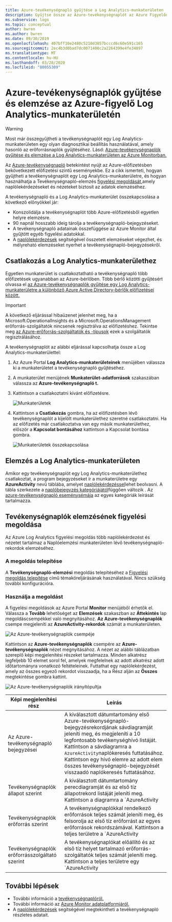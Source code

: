 ```yaml
---
title: Azure-tevékenységnapló gyűjtése a Log Analytics-munkaterületen
description: Gyűjtse össze az Azure-tevékenységnaplót az Azure Figyelőnaplókban, és használja a figyelési megoldást az Azure-tevékenységnapló elemzéséhez és kereséséhez az összes Azure-előfizetésében.
ms.subservice: logs
ms.topic: conceptual
author: bwren
ms.author: bwren
ms.date: 09/30/2019
ms.openlocfilehash: 407bff10e2480c5210d3057bcccd6c60e591c165
ms.sourcegitcommit: 2ec4b3d0bad7dc0071400c2a2264399e4fe34897
ms.translationtype: MT
ms.contentlocale: hu-HU
ms.lasthandoff: 03/28/2020
ms.locfileid: "80055309"
---
```

# <a name="collect-and-analyze-azure-activity-logs-in-log-analytics-workspace-in-azure-monitor"></a>Azure-tevékenységnaplók gyűjtése és elemzése az Azure-figyelő Log Analytics-munkaterületén

> [!WARNING]
> Most már összegyűjtheti a tevékenységnaplót egy Log Analytics-munkaterületen egy olyan diagnosztikai beállítás használatával, amely hasonló az erőforrásnaplók gyűjtéséhez. Lásd: [Azure-tevékenységnaplók gyűjtése és elemzése a Log Analytics-munkaterületen az Azure Monitorban.](diagnostic-settings-legacy.md)

Az [Azure-tevékenységnapló](platform-logs-overview.md) betekintést nyújt az Azure-előfizetésben bekövetkezett előfizetési szintű eseményekbe. Ez a cikk ismerteti, hogyan gyűjtheti a tevékenységnaplót egy Log Analytics-munkaterületre, és hogyan használhatja a Tevékenységnapló-elemzés [figyelési megoldását,](../insights/solutions.md)amely naplólekérdezéseket és nézeteket biztosít az adatok elemzéséhez. 

A tevékenységnapló és a Log Analytics-munkaterület összekapcsolása a következő előnyökkel jár:

- Konszolidálja a tevékenységnaplót több Azure-előfizetésből egyetlen helyre elemzésre.
- 90 napnál hosszabb ideig tárolja a tevékenységnapló-bejegyzéseket.
- A tevékenységnapló adatainak összefüggése az Azure Monitor által gyűjtött egyéb figyelési adatokkal.
- A [naplólekérdezések](../log-query/log-query-overview.md) segítségével összetett elemzéseket végezhet, és mélyreható elemzéseket nyerhet a tevékenységnapló-bejegyzésekről.

## <a name="connect-to-log-analytics-workspace"></a>Csatlakozás a Log Analytics-munkaterülethez
Egyetlen munkaterület is csatlakoztatható a tevékenységnapló több előfizetések ugyanabban az Azure-bérlőben. Több bérlő közötti gyűjtésért olvassa el [az Azure-tevékenységnaplók gyűjtése egy Log Analytics-munkaterületre a különböző Azure Active Directory-bérlők előfizetései között.](activity-log-collect-tenants.md)

> [!IMPORTANT]
> A következő eljárással hibaüzenet jelenhet meg, ha a Microsoft.OperationalInsights és a Microsoft.OperationsManagement erőforrás-szolgáltatók nincsenek regisztrálva az előfizetéshez. Tekintse meg [az Azure-erőforrás-szolgáltatók és -típusok](../../azure-resource-manager/management/resource-providers-and-types.md) ezek a szolgáltatók regisztrálásához.

A tevékenységnaplót az alábbi eljárással kapcsolhatja össze a Log Analytics-munkaterülettel:

1. Az Azure Portal **Log Analytics-munkaterületeinek** menüjében válassza ki a munkaterületet a tevékenységnapló gyűjtéséhez.
1. A munkaterület menüjének **Munkaterület-adatforrások** szakaszában válassza az **Azure-tevékenységnapló t.**
1. Kattintson a csatlakoztatni kívánt előfizetésre.

    ![Munkaterületek](media/activity-log-export/workspaces.png)

1. Kattintson a **Csatlakozás** gombra, ha az előfizetésben lévő tevékenységnaplót a kijelölt munkaterülethez szeretné csatlakoztatni. Ha az előfizetés már csatlakoztatva van egy másik munkaterülethez, először a **Kapcsolat bontásához** kattintson a Kapcsolat bontása gombra.

    ![Munkaterületek összekapcsolása](media/activity-log-export/connect-workspace.png)

## <a name="analyze-in-log-analytics-workspace"></a>Elemzés a Log Analytics-munkaterületen
Amikor egy tevékenységnaplót egy Log Analytics-munkaterülethez csatlakoztat, a program bejegyzéseket ír a munkaterületre egy **AzureActivity** nevű táblába, amelyet [naplólekérdezéssel](../log-query/log-query-overview.md)lehet beolvasni. A tábla szerkezete a [naplóbejegyzés kategóriájától](activity-log-view.md#categories-in-the-activity-log)függően változik . Az [azure-tevékenységnapló eseménysémája](activity-log-schema.md) az egyes kategóriák leírását tartalmazza.

## <a name="activity-logs-analytics-monitoring-solution"></a>Tevékenységnaplók elemzésének figyelési megoldása
Az Azure Log Analytics figyelési megoldás több naplólekérdezést és nézetet tartalmaz a Naplóelemzési munkaterületen lévő tevékenységnapló-rekordok elemzéséhez.

### <a name="install-the-solution"></a>A megoldás telepítése
A **Tevékenységnapló-elemzési** megoldás telepítéséhez a [Figyelési megoldás telepítése](../insights/solutions.md#install-a-monitoring-solution) című témaköreljárásának használatával. Nincs szükség további konfigurációra.

### <a name="use-the-solution"></a>Használja a megoldást
A figyelési megoldások az Azure Portal **Monitor** menüjéből érhetők el. Válassza a **Tovább** lehetőséget az **Elemzések** szakaszban az **Áttekintés** lap megoldáscsempékkel való megnyitásához. **Az Azure-tevékenységnaplók** csempe megjeleníti az **AzureActivity-rekordok** számát a munkaterületen.

![Az Azure-tevékenységnaplók csempéje](media/collect-activity-logs/azure-activity-logs-tile.png)


Kattintson az **Azure-tevékenységnaplók** csempére az **Azure-tevékenységnaplók** nézet megnyitásához. A nézet az alábbi táblázatban szereplő képi megjelenítési részeket tartalmazza. Minden alkatrész legfeljebb 10 elemet sorol fel, amelyek megfelelnek az adott alkatrész adott időtartományra vonatkozó feltételeinek. Futtathat egy naplólekérdezést, amely az összes egyező rekordot visszaadja, ha a Rész alján az **Összes** megtekintése gombra kattint.

![Az Azure-tevékenységnaplók irányítópultja](media/collect-activity-logs/activity-log-dash.png)

| Képi megjelenítési rész | Leírás |
| --- | --- |
| Az Azure-tevékenységnapló bejegyzései | A kiválasztott dátumtartomány első Azure-tevékenységnapló-bejegyzésrekordjának sávdiagramját jeleníti meg, és megjeleníti a 10 legfontosabb tevékenységhívó listáját. Kattintson a sávdiagramra a `AzureActivity`naplókeresés futtatásához. Kattintson egy hívó elemre az adott elem összes tevékenységnapló-bejegyzését visszaadó naplókeresés futtatásához. |
| Tevékenységnaplók állapot szerint | A kiválasztott dátumtartomány perecdiagramját és az első tíz állapotrekord listáját jeleníti meg. Kattintson a diagramra a `AzureActivity | summarize AggregatedValue = count() by ActivityStatus`naplólekérdezés futtatásához. Kattintson egy állapotelemre az állapotrekord összes tevékenységnapló-bejegyzését visszaadó naplókeresés futtatásához. |
| Tevékenységnaplók erőforrás szerint | A tevékenységnaplókkal rendelkező erőforrások teljes számát jeleníti meg, és felsorolja az első tíz erőforrást az egyes erőforrások rekordszámával. Kattintson a teljes területre a `AzureActivity | summarize AggregatedValue = count() by Resource`naplókeresés futtatásához, amely a megoldás számára elérhető összes Azure-erőforrást megjeleníti. Kattintson egy erőforrásra az erőforrás összes tevékenységrekordját visszaadó naplólekérdezés futtatásához. |
| Tevékenységnaplók erőforrásszolgáltató szerint | A tevékenységnaplókat előállító és az első tíz helyet tartalmazó erőforrás-szolgáltatók teljes számát jeleníti meg. Kattintson a teljes területre egy `AzureActivity | summarize AggregatedValue = count() by ResourceProvider`naplólekérdezés futtatásához, amely az összes Azure-erőforrás-szolgáltatót megjeleníti. Kattintson egy erőforrás-szolgáltatóra a szolgáltató összes tevékenységrekordját visszaadó naplólekérdezés futtatásához. |

## <a name="next-steps"></a>További lépések

- További információ a [tevékenységnaplóról.](platform-logs-overview.md)
- További információ az [Azure Monitor adatplatformjáról.](data-platform.md)
- A [naplólekérdezések](../log-query/log-query-overview.md) segítségével megtekintheti a tevékenységnapló részletes adatait.
